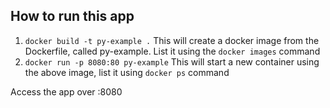 ## How to run this app
1. `docker build -t py-example .`
This will create a docker image from the Dockerfile, called py-example. List it using the `docker images` command
2. `docker run -p 8080:80 py-example`
This will start a new container using the above image, list it using `docker ps` command

Access the app over <yourIP>:8080
